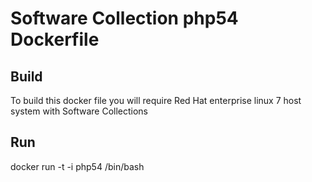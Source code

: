 Software Collection php54 Dockerfile
===============

Build
-----
To build this docker file you will require Red Hat enterprise linux 7 host system with Software Collections

Run
-----
docker run -t -i php54 /bin/bash
